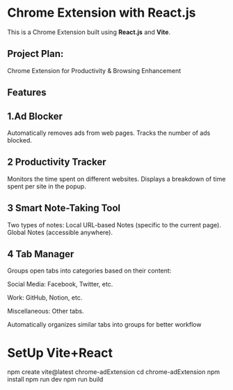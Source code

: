 # Chrome Extension with React.js
This is a Chrome Extension built using **React.js** and **Vite**.

## Project Plan:
 Chrome Extension for Productivity & Browsing Enhancement

 ## Features
## 1.Ad Blocker
Automatically removes ads from web pages.
Tracks the number of ads blocked.
## 2️ Productivity Tracker
Monitors the time spent on different websites.
Displays a breakdown of time spent per site in the popup.

## 3️ Smart Note-Taking Tool
Two types of notes:
Local URL-based Notes (specific to the current page).
Global Notes (accessible anywhere).

## 4️ Tab Manager
Groups open tabs into categories based on their content:

Social Media: Facebook, Twitter, etc.

Work: GitHub, Notion, etc.

Miscellaneous: Other tabs.

Automatically organizes similar tabs into groups for better workflow
# SetUp Vite+React
npm create vite@latest chrome-adExtension
cd chrome-adExtension
npm install
npm run dev
npm run build

